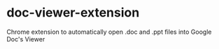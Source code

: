 # doc-viewer-extension
Chrome extension to automatically open .doc and .ppt files into Google Doc's Viewer
